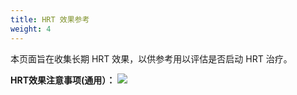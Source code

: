 ```yaml
---
title: HRT 效果参考
weight: 4
---
```


本页面旨在收集长期 HRT 效果，以供参考用以评估是否启动 HRT 治疗。

**HRT效果注意事项(通用）：**
![](https://github.com/GehangMa/FtM-wiki/blob/main/content/hrt/Notice.JPG)
